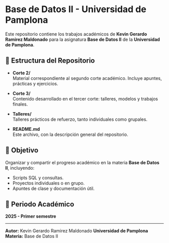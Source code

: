# Base de Datos II - Universidad de Pamplona

Este repositorio contiene los trabajos académicos de **Kevin Gerardo Ramirez Maldonado** para la asignatura **Base de Datos II** de la **Universidad de Pamplona**.

## 📁 Estructura del Repositorio

- **Corte 2/**  
  Material correspondiente al segundo corte académico. Incluye apuntes, prácticas y ejercicios.

- **Corte 3/**  
  Contenido desarrollado en el tercer corte: talleres, modelos y trabajos finales.

- **Talleres/**  
  Talleres prácticos de refuerzo, tanto individuales como grupales.

- **README.md**  
  Este archivo, con la descripción general del repositorio.

## 📌 Objetivo

Organizar y compartir el progreso académico en la materia **Base de Datos II**, incluyendo:


- Scripts SQL y consultas.
- Proyectos individuales o en grupo.
- Apuntes de clase y documentación útil.

## 📅 Periodo Académico

**2025 - Primer semestre**

---

**Autor:** Kevin Gerardo Ramirez Maldonado
**Universidad de Pamplona**  
**Materia:** Base de Datos II
